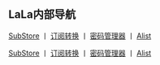 ## **LaLa内部导航**

[SubStore](https://cloudapi1.lulu.tips/?api=https://cloudapi1.lulu.tips/xxbrhiza) 丨 [订阅转换](https://update1.lulu.tips/) 丨  [密码管理器](https://bit.lala.su/) 丨  [Alist](https://ali.ikun.jp/) 

[SubStore](https://cloudapi1.lulu.tips/?api=https://cloudapi1.lulu.tips/xxbrhiza) 丨 [订阅转换](https://update1.lulu.tips/) 丨  [密码管理器](https://bit.lala.su/) 丨  [Alist](https://ali.ikun.jp/) 